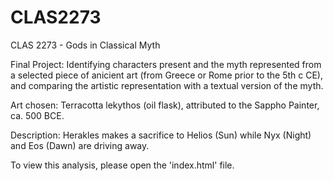 # CLAS2273

CLAS 2273 - Gods in Classical Myth


Final Project: Identifying characters present and the myth represented from a selected piece of anicient art (from Greece or Rome prior to the 5th c CE), and comparing the artistic representation with a textual version of the myth.

Art chosen: Terracotta lekythos (oil flask), attributed to the Sappho Painter, ca. 500 BCE.

Description: Herakles makes a sacrifice to Helios (Sun) while Nyx (Night) and Eos (Dawn) are driving away.

To view this analysis, please open the 'index.html' file.